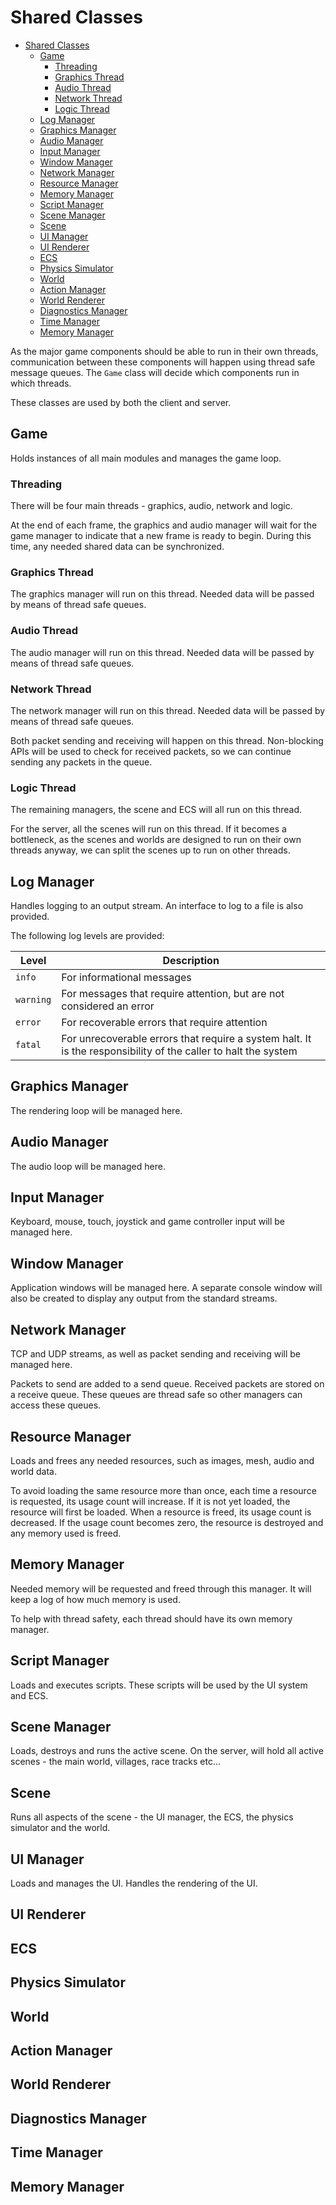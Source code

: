 # Shared Classes

- [Shared Classes](#shared-classes)
  - [Game](#game)
    - [Threading](#threading)
    - [Graphics Thread](#graphics-thread)
    - [Audio Thread](#audio-thread)
    - [Network Thread](#network-thread)
    - [Logic Thread](#logic-thread)
  - [Log Manager](#log-manager)
  - [Graphics Manager](#graphics-manager)
  - [Audio Manager](#audio-manager)
  - [Input Manager](#input-manager)
  - [Window Manager](#window-manager)
  - [Network Manager](#network-manager)
  - [Resource Manager](#resource-manager)
  - [Memory Manager](#memory-manager)
  - [Script Manager](#script-manager)
  - [Scene Manager](#scene-manager)
  - [Scene](#scene)
  - [UI Manager](#ui-manager)
  - [UI Renderer](#ui-renderer)
  - [ECS](#ecs)
  - [Physics Simulator](#physics-simulator)
  - [World](#world)
  - [Action Manager](#action-manager)
  - [World Renderer](#world-renderer)
  - [Diagnostics Manager](#diagnostics-manager)
  - [Time Manager](#time-manager)
  - [Memory Manager](#memory-manager-1)

As the major game components should be able to run in their own threads, communication between these components will happen using thread safe message queues. The `Game` class will decide which components run in which threads.

These classes are used by both the client and server.

## Game

Holds instances of all main modules and manages the game loop.

### Threading

There will be four main threads - graphics, audio, network and logic.

At the end of each frame, the graphics and audio manager will wait for the game manager to indicate that a new frame is ready to begin. During this time, any needed shared data can be synchronized.

### Graphics Thread

The graphics manager will run on this thread. Needed data will be passed by means of thread safe queues.

### Audio Thread

The audio manager will run on this thread. Needed data will be passed by means of thread safe queues.

### Network Thread

The network manager will run on this thread. Needed data will be passed by means of thread safe queues.

Both packet sending and receiving will happen on this thread. Non-blocking APIs will be used to check for received packets, so we can continue sending  any packets in the queue.

### Logic Thread

The remaining managers, the scene and ECS will all run on this thread.

For the server, all the scenes will run on this thread. If it becomes a bottleneck, as the scenes and worlds are designed to run on their own threads anyway, we can split the scenes up to run on other threads.

## Log Manager

Handles logging to an output stream. An interface to log to a file is also provided.

The following log levels are provided:

| Level | Description |
| --- | --- |
| `info` | For informational messages |
| `warning` | For messages that require attention, but are not considered an error |
| `error` | For recoverable errors that require attention |
| `fatal` | For unrecoverable errors that require a system halt. It is the responsibility of the caller to halt the system |

## Graphics Manager

The rendering loop will be managed here.

## Audio Manager

The audio loop will be managed here.

## Input Manager

Keyboard, mouse, touch, joystick and game controller input will be managed here.

## Window Manager

Application windows will be managed here. A separate console window will also be created to display any output from the standard streams.

## Network Manager

TCP and UDP streams, as well as packet sending and receiving will be managed here.

Packets to send are added to a send queue. Received packets are stored on a receive queue. These queues are thread safe so other managers can access these queues.

## Resource Manager

Loads and frees any needed resources, such as images, mesh, audio and world data.

To avoid loading the same resource more than once, each time a resource is requested, its usage count will increase. If it is not yet loaded, the resource will first be loaded. When a resource is freed, its usage count is decreased. If the usage count becomes zero, the resource is destroyed and any memory used is freed.

## Memory Manager

Needed memory will be requested and freed through this manager. It will keep a log of how much memory is used.

To help with thread safety, each thread should have its own memory manager.

## Script Manager

Loads and executes scripts. These scripts will be used by the UI system and ECS.

## Scene Manager

Loads, destroys and runs the active scene. On the server, will hold all active scenes - the main world, villages, race tracks etc...

## Scene

Runs all aspects of the scene - the UI manager, the ECS, the physics simulator and the world.

## UI Manager

Loads and manages the UI. Handles the rendering of the UI.

## UI Renderer

## ECS

## Physics Simulator

## World

## Action Manager

## World Renderer

## Diagnostics Manager

## Time Manager

## Memory Manager

